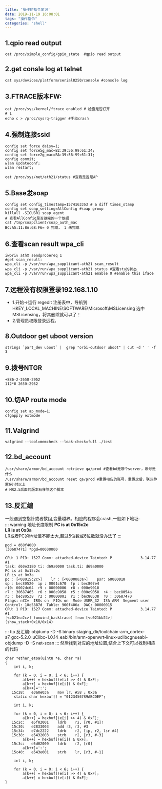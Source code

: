 ```yaml
---
title: '操作的指令笔记'
date: 2019-11-19 16:08:01
tags: "操作指令"
categories: "shell"
---
```


## 1.qpio read output
```shell
cat /proc/simple_config/gpio_state  #qpio read output
```
## 2.get consle log at telnet
```shell
cat sys/devices/platform/serial8250/console #console log
```
## 3.FTRACE版本FW:
```shell
cat /proc/sys/kernel/ftrace_enabled # 检查是否打开
# 1
echo c > /proc/sysrq-trigger #手动crash
```
## 4.强制连接ssid
```shell
config set force_daisy=1;
config set force5g_mac=B2:39:56:99:61:34; 
config set force2g_mac=BA:39:56:99:61:31;
config commit;
wlan updateconf;
wlan restart;

cat /proc/sys/net/ath21/status #查看是否是AP
```
## 5.Base发soap
```shell
config set config_timestamp=1574163363 # a diff times_stamp
config set soap_setting=AllConfig #soap group
killall -SIGUSR1 soap_agent
# 查看AllConfig是否做完的一个依据
cat /tmp/soapclient/soap_auth_mac
BC:A5:11:BA:68:F6= 0 完成， 1 未完成
```
## 6.查看scan result wpa_cli
```shell
iwpriv athX sendprobereq 1
#get scan_result:
wpa_cli -p /var/run/wpa_supplicant-ath21 scan_result 
wpa_cli -p /var/run/wpa_supplicant-ath21 status #查看sta的状态
wpa_cli -p /var/run/wpa_supplicant-ath21 enable 0 #enable this iface
```
## 7.远程没有权限登录192.168.1.10
- 1.开始->运行 regedit
  注册表中，导航到HKEY_LOCAL_MACHINE\SOFTWARE\Microsoft\MSLicensing
  选中MSLicensing，将其删除就可以了！ 
- 2.管理员权限登录远程。
## 8.Outdoor get uboot version
```shell
strings `part_dev uboot` |  grep "orbi-outdoor uboot" | cut -d ' ' -f 3
```
## 9.拨号NTGR
```shell
+886-2-2650-2952
112*0 2650-2952 
```
## 10.切AP route mode  
```shell
config set ap_mode=1;
cfgapply extmode
```
## 11.Valgrind 
```shell
valgrind --tool=memcheck --leak-check=full ./test
```
## 12.bd_account
```shell
/usr/share/armor/bd_account retrieve qa/prod #查看bd是哪个server，账号是什么
/usr/share/armor/bd_account reset qa/prod #重置相应的账号，重置之后，联网静置6小时以上
# MR2.5后面的版本有移除这个脚本
```
## 13.反汇编
一般遇到空指针或者数组,变量越界。相应的程序会crash,一般如下地址:  
::: warning 地址长度限制
**PC is at 0x15c2c**  
**LR is at 0x3a**   
LR或者PC的地址值不能太大,超过5位数或6位数就没办法了 
:::
```shell{6,7,8}
pgd = d60f4000
[30687471] *pgd=00000000

CPU: 1 PID: 1527 Comm: attached-device Tainted: P             3.14.77 #1
task: d60e3180 ti: d69a0000 task.ti: d69a0000
PC is at 0x15c2c
LR is at 0x3a
pc : [<00015c2c>]    lr : [<0000003a>]    psr: 60000010
sp : bec80520  ip : 0001c670  fp : bec807e4
r10: 0002dc64  r9 : 00000006  r8 : 000e9010
r7 : 30687465  r6 : 000e9058  r5 : 000e9058  r4 : bec8054a
r3 : bec80538  r2 : 00000001  r1 : bec80538  r0 : 30687470
Flags: nZCv  IRQs on  FIQs on  Mode USER_32  ISA ARM  Segment user
Control: 10c5387d  Table: 960f406a  DAC: 00000015
CPU: 1 PID: 1527 Comm: attached-device Tainted: P             3.14.77 #1
[<c021ea2c>] (unwind_backtrace) from [<c021bb24>] (show_stack+0x10/0x14) 
```
::: tip 反汇编: objdump -D -S binary
staging_dir/toolchain-arm_cortex-a7_gcc-5.2.0_uClibc-1.0.14_eabi/bin/arm-openwrt-linux-uclibcgnueabi-objdump -D -S net-scan
:::
然后找到对应的地址位置,结合上下文可以找到相应的代码
```shell{9,16}
char *ether_etoa(uint8 *e, char *a)
{
	int i, k;

	for (k = 0, i = 0; i < 6; i++) {
		a[k++] = hexbuf[(e[i] >> 4) & 0xF];
		a[k++] = hexbuf[(e[i]) & 0xF];
		a[k++]=':';
   15c28:	e3a0e03a 	mov	lr, #58	; 0x3a
	static char hexbuf[] = "0123456789ABCDEF";

	int i, k;

	for (k = 0, i = 0; i < 6; i++) {
		a[k++] = hexbuf[(e[i] >> 4) & 0xF];
   15c2c:	e5f02001 	ldrb	r2, [r0, #1]!
   15c30:	e2833003 	add	r3, r3, #3
   15c34:	e7dc2222 	ldrb	r2, [ip, r2, lsr #4]
   15c38:	e5432003 	strb	r2, [r3, #-3]
		a[k++] = hexbuf[(e[i]) & 0xF];
   15c3c:	e5d02000 	ldrb	r2, [r0]
		a[k++]=':';
   15c40:	e543e001 	strb	lr, [r3, #-1]

	int i, k;

	for (k = 0, i = 0; i < 6; i++) {
		a[k++] = hexbuf[(e[i] >> 4) & 0xF];
		a[k++] = hexbuf[(e[i]) & 0xF];
}
```



















